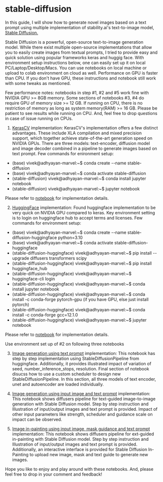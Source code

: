 # stable-diffusion
In this guide, I will show how to generate novel images based on a text prompt using multiple implementation of stability.ai's text-to-image model, [Stable Diffusion.](https://arxiv.org/abs/2112.10752)

Stable Diffusion is a powerful, open-source text-to-image generation model. While there exist multiple open-source implementations that allow you to easily create images from textual prompts, I tried to provide easy and quick solution using popular frameworks keras and huggig face. With environment setup instructions below, one can easily set up it on local PC/Laptop/Desktop/Macs. You can use notebooks on local machine or upload to colab environment on cloud as well. Performance on GPU is faster than CPU. If you don't have GPU, these instructions and notebook still work with some tweaks as mentioned. 

Few performance notes: notebooks in step #1, #2 and #5 work fine with NVIDIA GPU >= 8GB memory. Some sections of notebooks #3, #4 do require GPU of memory size >= 12 GB. If running on CPU, there is no restriction of memory as long as system memory(RAM) >= 16 GB. Please be patient to see results while running on CPU. And, feel free to drop questions in case of issue running on CPUs.

1. [KerasCV](https://keras.io/guides/keras_cv/generate_images_with_stable_diffusion) implementation: KerasCV's implementation offers a few distinct advantages. These include XLA compilation and mixed precision support, which together achieve state-of-the-art generation speed on NVIDIA GPUs. There are three models: text-encoder, diffusion model and image decoder combined in a pipeline to generate images based on text prompt. Few commands for enironment setup:
* (base) vivek@adhyayan-marvel:~$ conda create --name stable-diffusion
* (base) vivek@adhyayan-marvel:~$ conda activate stable-diffusion
* (stable-diffusion) vivek@adhyayan-marvel:~$ conda install jupyter notebook
* (stable-diffusion) vivek@adhyayan-marvel:~$ jupyter notebook

Please refer to [notebook](https://github.com/vkmr/stable-diffusion/blob/main/keras-cv-implementation.ipynb) for implementation details.

2. [HuggingFace](https://huggingface.co/CompVis/stable-diffusion-v1-4) implementation: Found huggingface implementation to be very quick on NVIDIA GPU compared to keras. Key environment setting is to login on huggingface hub to accept terms and licenses. 
Few commands for environment setup:
 * (base) vivek@adhyayan-marvel:~$ conda create --name stable-diffusion-huggingface python=3.10
 * (base) vivek@adhyayan-marvel:~$ conda activate stable-diffusion-huggingface
 * (stable-diffusion-huggingface) vivek@adhyayan-marvel:~$ pip install --upgrade diffusers transformers scipy
 * (stable-diffusion-huggingface) vivek@adhyayan-marvel:~$ pip install huggingface_hub
 * (stable-diffusion-huggingface) vivek@adhyayan-marvel:~$ huggingface-cli login
 * (stable-diffusion-huggingface) vivek@adhyayan-marvel:~$ conda install jupyter notebook
 * (stable-diffusion-huggingface) vivek@adhyayan-marvel:~$ conda install -c conda-forge pytorch-gpu (if you have GPU, else just install pytorch)
 * (stable-diffusion-huggingface) vivek@adhyayan-marvel:~$ conda install -c conda-forge gcc=12.1.0
 * (stable-diffusion-huggingface) vivek@adhyayan-marvel:~$ jupyter notebook

Please refer to [notebook](https://github.com/vkmr/stable-diffusion/blob/main/stable-diffusion-huggingface.ipynb) for implementation details.

Use environment set up of #2 on following three notebooks

3. [Image generation using text prompt](https://github.com/vkmr/stable-diffusion/blob/main/Stable_Diffusion_with_%F0%9F%A7%A8_diffusers.ipynb) implementation: This notebook has step by step implementation using StableDiffusionPipeline from huggingface. Additionally, it provides illustrated impact of variation of seed, number_inference_stops, resolution. Final section of notebook disucss how to use a custom scheduler to design new StableDiffusionPipeline. In this section, all three models of text encoder, unet and autoencoder are loaded individually.

4. [Image generation using input image and text prompt](https://github.com/vkmr/stable-diffusion/blob/main/image_2_image_using_diffusers.ipynb) implementation: This notebook shows diffusers pipeline for text-guided image-to-image generation with Stable Diffusion model. Step by step instruction and Illustration of input/output images and text prompt is provided. Impact of other input parameters like strength, scheduler and guidance scale on impact can be observed.

5. [Image in-painting using input image, mask guidance and text prompt](https://github.com/vkmr/stable-diffusion/blob/main/in_painting_with_stable_diffusion_using_%F0%9F%A7%A8diffusers.ipynb) implementation: This notebook shows diffusers pipeline for ext-guided in-painting with Stable Diffusion model. Step by step instruction and Illustration of input/output images and text prompt is provided. Additionally, an interactive interface is provided for Stable Diffusion In-Painting to upload new image, mask and text guide to generate new images.

Hope you like to enjoy and play around with these notebooks. And, please feel free to drop in your comment and feedback!

